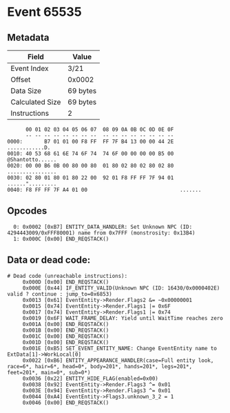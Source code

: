 # Event 65535

## Metadata

| Field           | Value    |
|-----------------|----------|
| Event Index     | 3/21     |
| Offset          | 0x0002   |
| Data Size       | 69 bytes |
| Calculated Size | 69 bytes |
| Instructions    | 2        |

```
      00 01 02 03 04 05 06 07  08 09 0A 0B 0C 0D 0E 0F
      -- -- -- -- -- -- -- --  -- -- -- -- -- -- -- --
0000:       B7 01 01 00 F8 FF  FF 7F B4 13 00 00 44 2E    ............D.
0010: 40 53 68 61 6E 74 6F 74  74 6F 00 00 00 00 B5 00  @Shantotto......
0020: 00 00 B6 0B 00 80 00 80  01 80 02 80 02 80 02 80  ................
0030: 02 80 01 80 01 80 22 00  92 01 F8 FF FF 7F 94 01  ......".........
0040: F8 FF FF 7F A4 01 00                              .......         
```

## Opcodes

```
  0: 0x0002 [0xB7] ENTITY_DATA_HANDLER: Set Unknown NPC (ID: 4294443009/0xFFF80001) name from 0x7FFF (monstrosity: 0x13B4)
  1: 0x000C [0x00] END_REQSTACK()
```

## Data or dead code:

```
# Dead code (unreachable instructions):
     0x000D [0x00] END_REQSTACK()
     0x000E [0x44] IF_ENTITY_VALID(Unknown NPC (ID: 16430/0x0000402E) valid ? continue : jump_to=0x6853)
     0x0013 [0x61] EventEntity->Render.Flags2 &= ~0x00000001
     0x0015 [0x74] EventEntity->Render.Flags1 |= 0x6F
     0x0017 [0x74] EventEntity->Render.Flags1 |= 0x74
     0x0019 [0x6F] WAIT_FRAME_DELAY: Yield until WaitTime reaches zero
     0x001A [0x00] END_REQSTACK()
     0x001B [0x00] END_REQSTACK()
     0x001C [0x00] END_REQSTACK()
     0x001D [0x00] END_REQSTACK()
     0x001E [0xB5] SET_EVENT_ENTITY_NAME: Change EventEntity name to ExtData[1]->WorkLocal[0]
     0x0022 [0xB6] ENTITY_APPEARANCE_HANDLER(case=Full entity look, race=6*, hair=6*, head=0*, body=201*, hands=201*, legs=201*, feet=201*, main=0*, sub=0*)
     0x0036 [0x22] ENTITY_HIDE_FLAG(enabled=0x00)
     0x0038 [0x92] EventEntity->Render.Flags3 ^= 0x01
     0x003E [0x94] EventEntity->Render.Flags3 ^= 0x01
     0x0044 [0xA4] EventEntity->Flags3.unknown_3_2 = 1
     0x0046 [0x00] END_REQSTACK()
```